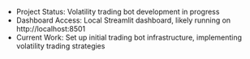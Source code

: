 - Project Status: Volatility trading bot development in progress
- Dashboard Access: Local Streamlit dashboard, likely running on http://localhost:8501 
- Current Work: Set up initial trading bot infrastructure, implementing volatility trading strategies